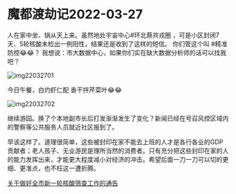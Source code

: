 # 魔都渡劫记2022-03-27

人在家中坐、锅从天上来。虽然地处宇宙中心#环北蔡共戎圈 ，可是小区封闭7天、5轮核酸未检出一例阳性，结果还是收到了这样的短信。 你们管这个叫 #精准防控😂😂？ 我想说：市大数据中心，如果你们实在缺大数据分析师的话可以找我吧？

<img decoding="async" src="https://i0.wp.com/s2.loli.net/2022/04/30/4mpnAjg8XtlvQoC.jpg?w=640&#038;ssl=1" alt="img22032701" data-recalc-dims="1" />

今日午餐，白灼虾仁配 香干拌芹菜叶😂😂

<img decoding="async" src="https://i0.wp.com/s2.loli.net/2022/04/30/UtGNvOZ3RF2TcMd.jpg?w=640&#038;ssl=1" alt="img22032702" data-recalc-dims="1" />

继续游园。换了个本地副市长后打发渐渐发生了变化？新闻已经在号召风控区域内的警察等公共服务人员就近社区报到了。

早该这样了。道理很简单，这些被封印在家不能去上班的人才是各行各业的GDP贡献者；老人孩子、无业游民是理所当然的消费者。只有充分把这些封印在家的人的能力发挥出来，才能更大程度减小对经济的冲击。希望后面一刀一刀可以切的更细、更准点，也不枉这一遭折腾。

[关于做好全市新一轮核酸筛查工作的通告][1]

 [1]: https://mp.weixin.qq.com/s/Ufza89hhBGZsiGPTHoC5aQ

